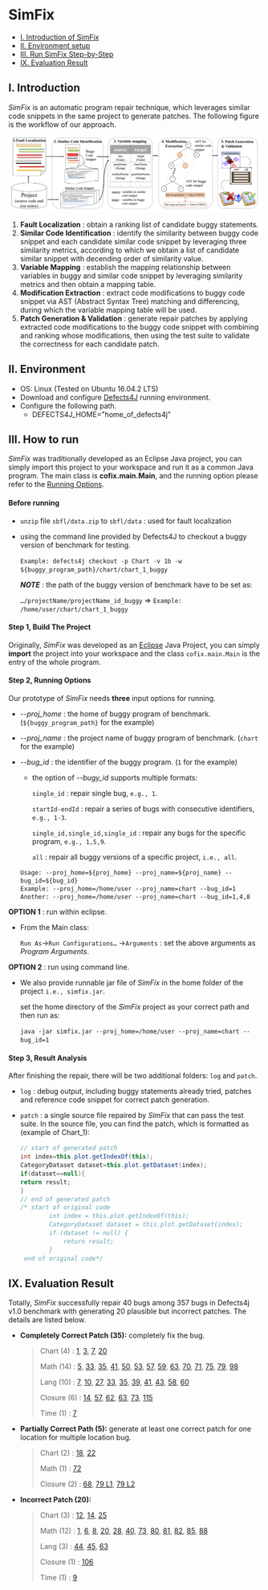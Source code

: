 # SimFix

* [I. Introduction of SimFix](#user-content-i-introduction)
* [II. Environment setup](#user-content-ii-environment)
* [III. Run SimFix Step-by-Step](#user-content-iii-how-to-run)
* [IX. Evaluation Result](#user-content-ix-evaluation-result)

## I. Introduction

*SimFix* is an automatic program repair technique, which leverages similar code snippets in the same project to generate patches. The following figure is the workflow of our approach.

![The workflow of this technique.\label{workflow}](./doc/figure/overview.png)

1. **Fault Localization** : obtain a ranking list of candidate buggy statements.
2. **Similar Code Identification** : identify the similarity between buggy code snippet and each candidate similar code snippet by leveraging three similarity metrics, according to which we obtain a list of candidate similar snippet with decending order of similarity value.
3. **Variable Mapping** : establish the mapping relationship between variables in buggy and similar code snippet by leveraging similarity metrics and then obtain a mapping table.
4. **Modification Extraction** : extract code modifications to buggy code snippet via AST (Abstract Syntax Tree) matching and differencing, during which the variable mapping table will be used.
5. **Patch Generation & Validation** : generate repair patches by applying extracted code modifications to the buggy code snippet with combining and ranking whose modifications, then using the test suite to validate the correctness for each candidate patch.

## II. Environment

* OS: Linux (Tested on Ubuntu 16.04.2 LTS)
* Download and configure [Defects4J](https://github.com/rjust/defects4j) running environment.
* Configure the following path.
  * DEFECTS4J_HOME="home_of_defects4j"



## III. How to run

*SimFix* was traditionally developed as an Eclipse Java project, you can simply import this project to your workspace and run it as a common Java program. The main class is **cofix.main.Main**, and the running option please refer to the [Running Options](#user-content-step-2-running-options).

#### Before running

* `unzip` file `sbfl/data.zip` to `sbfl/data`  : used for fault localization

* using the command line provided by Defects4J to checkout a buggy version of benchmark for testing.

   `Example: defects4j checkout -p Chart -v 1b -w ${buggy_program_path}/chart/chart_1_buggy`

  **_NOTE_** : the path of the buggy version of benchmark have to be set as:

  `…/projectName/projectName_id_buggy`  => `Example: /home/user/chart/chart_1_buggy`

#### Step 1, Build The Project

Originally, *SimFix* was developed as an [Eclipse](http://www.eclipse.org/mars/) Java Project, you can simply **import** the project into your workspace and the class `cofix.main.Main` is the entry of the whole program.

#### Step 2, Running Options 

Our prototype of *SimFix* needs **three** input options for running.

* *-\-proj_home* : the home of buggy program of benchmark. (`${buggy_program_path}` for the example)

* *-\-proj_name* : the project name of buggy program of benchmark. (`chart` for the example)

* *-\-bug_id* : the identifier of the buggy program. (`1` for the example)

  * the option of *-\-bugy_id* supports multiple formats:

    `single_id` : repair single bug, `e.g., 1`.

    `startId-endId` : repair a series of bugs with consecutive identifiers, `e.g., 1-3`.

    `single_id,single_id,single_id` : repair any bugs for the specific program, `e.g., 1,5,9`.

    `all` : repair all buggy versions of a specific project, `i.e., all`.

  ```shell
  Usage: --proj_home=${proj_home} --proj_name=${proj_name} --bug_id=${bug_id}
  Example: --proj_home=/home/user --proj_name=chart --bug_id=1
  Another: --proj_home=/home/user --proj_name=chart --bug_id=1,4,8
  ```

**OPTION 1** : run within eclipse.

* From the Main class:

   `Run As`→`Run Configurations…` →`Arguments` : set the above arguments as *Program Arguments*.

**OPTION 2** : run using command line.

* We also provide runnable jar file of *SimFix* in the home folder of the project `i.e., simfix.jar`.

  set the home directory of the *SimFix* project as your correct path and then run as:

  `java -jar simfix.jar --proj_home=/home/user --proj_name=chart --bug_id=1`

#### Step 3, Result Analysis

After finishing the repair, there will be two additional folders: `log` and `patch`.

* `log` : debug output, including buggy statements already tried, patches and reference code snippet for correct patch generation.

* `patch` : a single source file repaired by *SimFix* that can pass the test suite. In the source file, you can find the patch, which is formatted as (example of Chart_1):

  ```java
  // start of generated patch
  int index=this.plot.getIndexOf(this);
  CategoryDataset dataset=this.plot.getDataset(index);
  if(dataset==null){
  return result;
  }
  // end of generated patch
  /* start of original code
          int index = this.plot.getIndexOf(this);
          CategoryDataset dataset = this.plot.getDataset(index);
          if (dataset != null) {
              return result;
          }
   end of original code*/
  ```

## IX. Evaluation Result

Totally, *SimFix* successfully repair 40 bugs among 357 bugs in Defects4j v1.0 benchmark with generating 20 plausible but incorrect patches. The details are listed below.

* **Completely Correct Patch (35):** completely fix the bug.

  > Chart (4) : [1](./final/patch/chart/1/0/1_AbstractCategoryItemRenderer.java#L1795), [3](./final/patch/chart/3/0/1_TimeSeries.java#L626), [7](./final/patch/chart/7/0/1_TimePeriodValues.java#L299), [20](./final/patch/chart/20/0/1_ValueMarker.java#L95)
  >
  > Math (14) : [5](./final/patch/math), [33](./final/patch/math), [35](./final/patch/math), [41](./final/patch/math), [50](./final/patch/math), [53](./final/patch/math), [57](./final/patch/math), [59](./final/patch/math), [63](./final/patch/math), [70](./final/patch/math), [71](./final/patch/math), [75](./final/patch/math), [79](./final/patch/math), [98](./final/patch/math)
  >
  > Lang (10) : [7](./final/patch/lang), [10](./final/patch/lang), [27](./final/patch/lang), [33](./final/patch/lang), [35](./final/patch/lang), [39](./final/patch/lang), [41](./final/patch/lang), [43](./final/patch/lang), [58](./final/patch/lang), [60](./final/patch/lang)
  >
  > Closure (6) : [14](./final/patch/closure/14/0/1_ControlFlowAnalysis.java#L766), [57](./final/patch/closure/57/0/1_ClosureCodingConvention.java#L197), [62](./final/patch/closure/62/0/1_LightweightMessageFormatter.java#L97), [63](./final/patch/closure/63/0/1_LightweightMessageFormatter.java#L97), [73](./final/patch/closure/73/0/1_CodeGenerator.java#L1045), [115](./final/patch/closure/115/0/1_FunctionInjector.java#L730)
  >
  > Time (1) : [7](./final/patch/time)

* **Partially Correct Path (5):** generate at least one correct patch for one location for multiple location bug.

  > Chart (2) : [18](./final/patch/chart/18/1/1_DefaultKeyedValues.java#L334), [22](./final/patch/chart/22/0/1_KeyedObjects2D.java#L344)
  >
  > Math (1) : [72](./final/patch/math)
  >
  > Closure (2) : [68](./final/patch/closure/68/0/1_JsDocInfoParser.java#L1760), [79 L1](./final/patch/closure/79/3/1_VarCheck/java#L249), [79 L2](./final/patch/closure/79/3/1_VarCheck/java#L134)

* **Incorrect Patch (20):**

  > Chart (3) : [12](./final/patch/chart/12/0/1_MultiplePiePlot.java#L145), [14](./final/patch/chart/14/3/1_CategoryPlot.java#L2440), [25](./final/patch/chart/25/0/1_DatasetUtilities.java#L576)
  >
  > Math (12) : [1](./final/patch/math), [6](./final/patch/math), [8](./final/patch/math), [20](./final/patch/math), [28](./final/patch/math), [40](./final/patch/math), [73](./final/patch/math), [80](./final/patch/math), [81](./final/patch/math), [82](./final/patch/math), [85](./final/patch/math), [88](./final/patch/math)
  >
  > Lang (3) : [44](./final/patch/lang), [45](./final/patch/lang), [63](./final/patch/lang)
  >
  > Closure (1) : [106](./final/patch/closure/106/2/1_JsDocInfoParser.java#L1307)
  >
  > Time (1) : [9](./final/patch/time)

  ​



